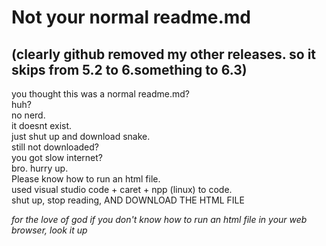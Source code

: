 # Not your normal readme.md
## (clearly github removed my other releases. so it skips from 5.2 to 6.something to 6.3) <br/>
you thought this was a normal readme.md? <br/>
huh? <br/>
no nerd. <br/>
it doesnt exist. <br/>
just shut up and download snake. <br/> 
still not downloaded? <br/>
you got slow internet? <br/>
bro. hurry up. <br/>
Please know how to run an html file. <br/>
used visual studio code + caret + npp (linux) to code. <br/>
shut up, stop reading, AND DOWNLOAD THE HTML FILE <br/>


*for the love of god if you don't know how to run an html file in your web browser, look it up*
